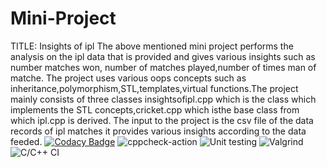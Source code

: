 
# Mini-Project
TITLE: Insights of ipl 
The above mentioned mini project performs the analysis on the ipl data that is provided and gives various insights such as number matches won, number of matches played,number of times man of matche. The project uses various oops concepts such as inheritance,polymorphism,STL,templates,virtual functions.The project mainly consists of three classes insightsofipl.cpp which is the class which implements the STL concepts,cricket.cpp which isthe base class from which ipl.cpp is derived.
The input to the project is the csv file of the data records of ipl matches it provides various insights according to the data feeded.
[![Codacy Badge](https://app.codacy.com/project/badge/Grade/19abb7283f394b7dbd585d2f278c9ab0)](https://www.codacy.com/gh/99002548/Mini-Project/dashboard?utm_source=github.com&amp;utm_medium=referral&amp;utm_content=99002548/Mini-Project&amp;utm_campaign=Badge_Grade)
![cppcheck-action](https://github.com/99002548/Mini-Project/workflows/cppcheck-action/badge.svg)
![Unit testing](https://github.com/99002548/Mini-Project/workflows/Unit%20testing/badge.svg)
![Valgrind](https://github.com/99002548/Mini-Project/workflows/Valgrind/badge.svg)
![C/C++ CI](https://github.com/99002548/Mini-Project/workflows/C/C++%20CI/badge.svg)
